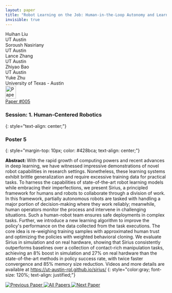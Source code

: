 ```yaml
---
layout: paper
title: "Robot Learning on the Job: Human-in-the-Loop Autonomy and Learning During Deployment"
invisible: true
---
```

<div class="paper-authors">
<div class="paper-author-box">
    <div class="paper-author-name">Huihan Liu</div>
    <div class="paper-author-uni">UT Austin</div>
</div>
<div class="paper-author-box">
    <div class="paper-author-name">Soroush Nasiriany</div>
    <div class="paper-author-uni">UT Austin</div>
</div>
<div class="paper-author-box">
    <div class="paper-author-name">Lance Zhang</div>
    <div class="paper-author-uni">UT Austin</div>
</div>
<div class="paper-author-box">
    <div class="paper-author-name">Zhiyao Bao</div>
    <div class="paper-author-uni">UT Austin</div>
</div>
<div class="paper-author-box">
    <div class="paper-author-name">Yuke Zhu</div>
    <div class="paper-author-uni">University of Texas - Austin</div>
</div>

</div><div class="paper-pdf">
<div> <a href="http://www.roboticsproceedings.org/rss19/p005.pdf"><img src="{{ site.baseurl }}/images/paper_link.png" alt="Paper Website" width = "33"  height = "40"/></a> </div>
<div> <a href="http://www.roboticsproceedings.org/rss19/p005.pdf">Paper&nbsp;#005</a> </div>
</div>

### Session: 1. Human-Centered Robotics
{: style="text-align: center;"}

### Poster 5
{: style="margin-top: 10px; color: #428bca; text-align: center;"}

<b style="color: black;">Abstract: </b>With the rapid growth of computing powers and recent advances in deep learning, we have witnessed impressive demonstrations of novel robot capabilities in research settings. Nonetheless, these learning systems exhibit brittle generalization and require excessive training data for practical tasks. To harness the capabilities of state-of-the-art robot learning models while embracing their imperfections, we present Sirius, a principled framework for humans and robots to collaborate through a division of work. In this framework, partially autonomous robots are tasked with handling a major portion of decision-making where they work reliably; meanwhile, human operators monitor the process and intervene in challenging situations. Such a human-robot team ensures safe deployments in complex tasks. Further, we introduce a new learning algorithm to improve the policy's performance on the data collected from the task executions. The core idea is re-weighing training samples with approximated human trust and optimizing the policies with weighted behavioral cloning. We evaluate Sirius in simulation and on real hardware, showing that Sirius consistently outperforms baselines over a collection of contact-rich manipulation tasks, achieving an 8% boost in simulation and 27% on real hardware than the state-of-the-art methods in policy success rate, with twice faster convergence and 85% memory size reduction. Videos and more details are available at https://ut-austin-rpl.github.io/sirius/
{: style="color:gray; font-size: 120%; text-align: justified;"}


<div class="paper-menu">
<a href="{{ site.baseurl }}/program/papers/004/"> <img src="{{ site.baseurl }}/images/previous_paper_icon.png" alt="Previous Paper" title="Previous Paper"/> </a>
<a href="{{ site.baseurl }}/program/papers"><img src="{{ site.baseurl }}/images/overview_icon.png" alt="All Papers" title="All Papers"/> </a>
<a href="{{ site.baseurl }}/program/papers/006/"> <img src="{{ site.baseurl }}/images/next_paper_icon.png" alt="Next Paper" title="Next Paper"/> </a>

</div>
